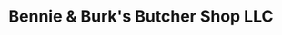 ---
title: "Bennie & Burk's Butcher Shop LLC"
url: /henrico/bennie-und-burks-butcher-shop-llc/
shop: Metzgerei
---